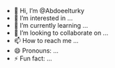 - 👋 Hi, I’m @Abdoeelturky
- 👀 I’m interested in ...
- 🌱 I’m currently learning ...
- 💞️ I’m looking to collaborate on ...
- 📫 How to reach me ...
- 😄 Pronouns: ...
- ⚡ Fun fact: ...

<!---
Abdoeelturky/Abdoeelturky is a ✨ special ✨ repository because its `README.md` (this file) appears on your GitHub profile.
You can click the Preview link to take a look at your changes.
--->
